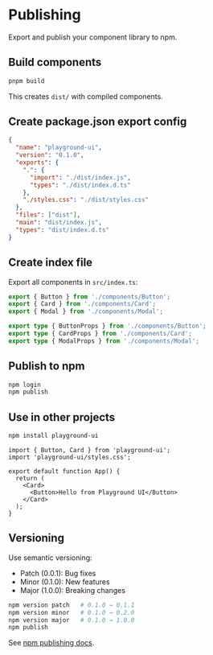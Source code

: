 # Publishing

Export and publish your component library to npm.

## Build components

```bash
pnpm build
```

This creates `dist/` with compiled components.

## Create package.json export config

```json
{
  "name": "playground-ui",
  "version": "0.1.0",
  "exports": {
    ".": {
      "import": "./dist/index.js",
      "types": "./dist/index.d.ts"
    },
    "./styles.css": "./dist/styles.css"
  },
  "files": ["dist"],
  "main": "dist/index.js",
  "types": "dist/index.d.ts"
}
```

## Create index file

Export all components in `src/index.ts`:

```ts
export { Button } from './components/Button';
export { Card } from './components/Card';
export { Modal } from './components/Modal';

export type { ButtonProps } from './components/Button';
export type { CardProps } from './components/Card';
export type { ModalProps } from './components/Modal';
```

## Publish to npm

```bash
npm login
npm publish
```

## Use in other projects

```bash
npm install playground-ui
```

```tsx
import { Button, Card } from 'playground-ui';
import 'playground-ui/styles.css';

export default function App() {
  return (
    <Card>
      <Button>Hello from Playground UI</Button>
    </Card>
  );
}
```

## Versioning

Use semantic versioning:

- Patch (0.0.1): Bug fixes
- Minor (0.1.0): New features
- Major (1.0.0): Breaking changes

```bash
npm version patch   # 0.1.0 → 0.1.1
npm version minor   # 0.1.0 → 0.2.0
npm version major   # 0.1.0 → 1.0.0
npm publish
```

See [npm publishing docs](https://docs.npmjs.com/creating-and-publishing-unscoped-public-packages).
